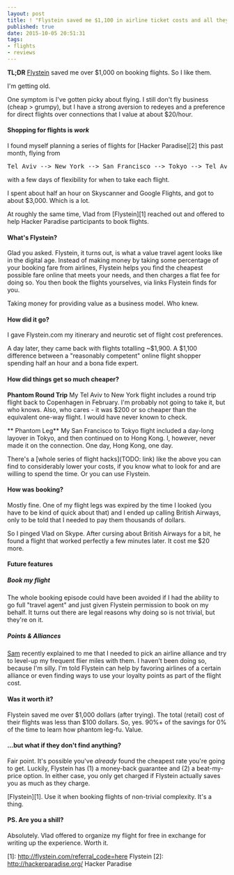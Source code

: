 ```yaml
---
layout: post
title: ! "Flystein saved me $1,100 in airline ticket costs and all they got was this blog post"
published: true
date: 2015-10-05 20:51:31
tags:
- flights
- reviews
---
```


**TL;DR** [Flystein](1) saved me over $1,000 on booking flights. So I like them.

I'm getting old.

One symptom is I've gotten picky about flying. I still don't fly business (cheap > grumpy), but I have a strong aversion to redeyes and a preference for direct flights over connections that I value at about $20/hour.

#### Shopping for flights is _work_
I found myself planning a series of flights for [Hacker Paradise][2] this past month, flying from
<pre>Tel Aviv --> New York --> San Francisco --> Tokyo --> Tel Aviv</pre>
with a few days of flexibility for when to take each flight.

I spent about half an hour on Skyscanner and Google Flights, and got to about $3,000. Which is a lot.

At roughly the same time, Vlad from [Flystein][1] reached out and offered to help Hacker Paradise participants to book flights.

#### What's Flystein?
Glad you asked. Flystein, it turns out, is what a value travel agent looks like in the digital age. Instead of making money by taking some percentage of your booking fare from airlines, Flystein helps you find the cheapest possible fare online that meets your needs, and then charges a flat fee for doing so. You then book the flights yourselves, via links Flystein finds for you.

Taking money for providing value as a business model. Who knew.

#### How did it go?
I gave Flystein.com my itinerary and neurotic set of flight cost preferences.

A day later, they came back with flights totalling ~$1,900. A $1,100 difference between a "reasonably competent" online flight shopper spending half an hour and a bona fide expert.

#### How did things get so much cheaper?
**Phantom Round Trip** My Tel Aviv to New York flight includes a round trip flight back to Copenhagen in February. I'm probably not going to take it, but who knows. Also, who cares - it was $200 or so cheaper than the equivalent one-way flight. I would have never known to check.

** Phantom Leg** My San Francisco to Tokyo flight included a day-long layover in Tokyo, and then continued on to Hong Kong. I, however, never made it on the connection. One day, Hong Kong, one day.

There's a [whole series of flight hacks](TODO: link) like the above you can find to considerably lower your costs, if you know what to look for and are willing to spend the time. Or you can use Flystein.

#### How was booking?
Mostly fine. One of my flight legs was expired by the time I looked (you have to be kind of quick about that) and I ended up calling British Airways, only to be told that I needed to pay them thousands of dollars.

So I pinged Vlad on Skype. After cursing about British Airways for a bit, he found a flight that worked perfectly a few minutes later. It cost me $20 more.

#### Future features
##### Book my flight
The whole booking episode could have been avoided if I had the ability to go full "travel agent" and just given Flystein permission to book on my behalf. It turns out there are legal reasons why doing so is not trivial, but they're on it.

##### Points & Alliances
[Sam](http://samhogg.com) recently explained to me that I needed to pick an airline alliance and try to level-up my frequent flier miles with them. I haven't been doing so, because I'm silly. I'm told Flystein can help by favoring airlines of a certain alliance or even finding ways to use your loyalty points as part of the flight cost.

#### Was it worth it?
Flystein saved me over $1,000 dollars (after trying). The total (retail) cost of their flights was less than $100 dollars. So, yes.  90%+ of the savings for 0% of the time to learn how phantom  leg-fu. Value.

#### ...but what if they don't find anything?
Fair point. It's possible you've _already_ found the cheapest rate you're going to get. Luckily, Flystein has (1) a money-back guarantee and (2) a beat-my-price option. In either case, you only get charged if Flystein actually saves you as much as they charge.

[Flystein][1]. Use it when booking flights of non-trivial complexity. It's a thing.

#### PS. Are you a shill?
Absolutely. Vlad offered to organize my flight for free in exchange for writing up the experience. Worth it.

[1]: http://flystein.com/referral_code=here   Flystein
[2]: http://hackerparadise.org/   Hacker Paradise
